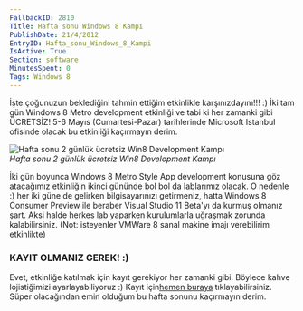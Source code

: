 ```yaml
---
FallbackID: 2810
Title: Hafta sonu Windows 8 Kampı
PublishDate: 21/4/2012
EntryID: Hafta_sonu_Windows_8_Kampi
IsActive: True
Section: software
MinutesSpent: 0
Tags: Windows 8
---
```

İşte çoğunuzun beklediğini tahmin ettiğim etkinlikle karşınızdayım!!! :)
İki tam gün Windows 8 Metro development etkinliği ve tabi ki her zamanki
gibi ÜCRETSİZ! 5-6 Mayıs (Cumartesi-Pazar) tarihlerinde Microsoft
Istanbul ofisinde olacak bu etkinliği kaçırmayın derim.

![Hafta sonu 2 günlük ücretsiz Win8 Development
Kampı](media/Hafta_sonu_Windows_8_Kampi/win8_logo.jpg)\
*Hafta sonu 2 günlük ücretsiz Win8 Development Kampı*

İki gün boyunca Windows 8 Metro Style App development konusuna göz
atacağımız etkinliğin ikinci gününde bol bol da lablarımız olacak. O
nedenle :) her iki güne de gelirken bilgisayarınızı getirmeniz, hatta
Windows 8 Consumer Preview ile beraber Visual Studio 11 Beta'yı da
kurmuş olmanız şart. Aksi halde herkes lab yaparken kurulumlarla
uğraşmak zorunda kalabilirsiniz. (Not: isteyenler VMWare 8 sanal makine
imajı verebilirim etkinlikte)

### KAYIT OLMANIZ GEREK! :)

Evet, etkinliğe katılmak için kayıt gerekiyor her zamanki gibi. Böylece
kahve lojistiğimizi ayarlayabiliyoruz :) Kayıt için[hemen
buraya](http://daron.me/win8_56mayis) tıklayabilirsiniz. Süper
olacağından emin olduğum bu hafta sonunu kaçırmayın derim.


